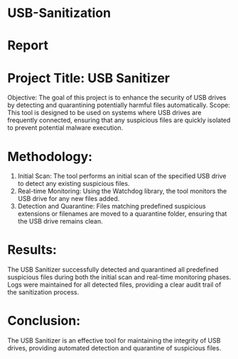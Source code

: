 # USB-Sanitization
# Report
# Project Title: USB Sanitizer
Objective: The goal of this project is to enhance the security of USB drives by detecting and quarantining potentially harmful files automatically.
Scope: This tool is designed to be used on systems where USB drives are frequently connected, ensuring that any suspicious files are quickly isolated to prevent potential malware execution.
# Methodology:
1.	Initial Scan: The tool performs an initial scan of the specified USB drive to detect any existing suspicious files.
2.	Real-time Monitoring: Using the Watchdog library, the tool monitors the USB drive for any new files added.
3.	Detection and Quarantine: Files matching predefined suspicious extensions or filenames are moved to a quarantine folder, ensuring that the USB drive remains clean.
# Results:
The USB Sanitizer successfully detected and quarantined all predefined suspicious files during both the initial scan and real-time monitoring phases. Logs were maintained for all detected files, providing a clear audit trail of the sanitization process.
# Conclusion: 
The USB Sanitizer is an effective tool for maintaining the integrity of USB drives, providing automated detection and quarantine of suspicious files.

